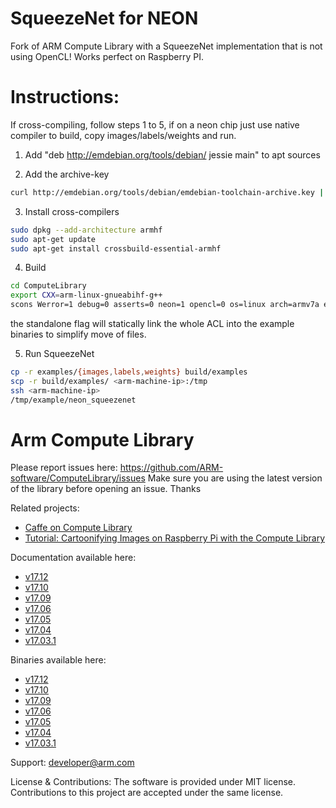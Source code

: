 # SqueezeNet for NEON

Fork of ARM Compute Library with a SqueezeNet implementation that is not using OpenCL! Works perfect on Raspberry PI.

# Instructions:

If cross-compiling, follow steps 1 to 5, if on a neon chip just use native compiler to build, copy images/labels/weights and run.

1. Add "deb http://emdebian.org/tools/debian/ jessie main" to apt sources

2. Add the archive-key
```bash
curl http://emdebian.org/tools/debian/emdebian-toolchain-archive.key | sudo apt-key add -
```

3. Install cross-compilers
```bash
sudo dpkg --add-architecture armhf
sudo apt-get update
sudo apt-get install crossbuild-essential-armhf
```

4. Build
```bash
cd ComputeLibrary
export CXX=arm-linux-gnueabihf-g++
scons Werror=1 debug=0 asserts=0 neon=1 opencl=0 os=linux arch=armv7a examples=1 standalone=1
```
the standalone flag will statically link the whole ACL into the example binaries to simplify move of files. 

5. Run SqueezeNet
```bash
cp -r examples/{images,labels,weights} build/examples
scp -r build/examples/ <arm-machine-ip>:/tmp
ssh <arm-machine-ip>
/tmp/example/neon_squeezenet
```

# Arm Compute Library
Please report issues here: https://github.com/ARM-software/ComputeLibrary/issues
Make sure you are using the latest version of the library before opening an issue. Thanks

Related projects:

- [Caffe on Compute Library](https://github.com/OAID/caffeOnACL)
- [Tutorial: Cartoonifying Images on Raspberry Pi with the Compute Library](https://community.arm.com/graphics/b/blog/posts/cartoonifying-images-on-raspberry-pi-with-the-compute-library)

Documentation available here:

- [v17.12](https://arm-software.github.io/ComputeLibrary/v17.12/)
- [v17.10](https://arm-software.github.io/ComputeLibrary/v17.10/)
- [v17.09](https://arm-software.github.io/ComputeLibrary/v17.09/)
- [v17.06](https://arm-software.github.io/ComputeLibrary/v17.06/)
- [v17.05](https://arm-software.github.io/ComputeLibrary/v17.05/)
- [v17.04](https://arm-software.github.io/ComputeLibrary/v17.04/)
- [v17.03.1](https://arm-software.github.io/ComputeLibrary/v17.03.1/)

Binaries available here:

- [v17.12](https://github.com/ARM-software/ComputeLibrary/releases/download/v17.12/arm_compute-v17.12-bin.tar.gz)
- [v17.10](https://github.com/ARM-software/ComputeLibrary/releases/download/v17.10/arm_compute-v17.10-bin.tar.gz)
- [v17.09](https://github.com/ARM-software/ComputeLibrary/releases/download/v17.09/arm_compute-v17.09-bin.tar.gz)
- [v17.06](https://github.com/ARM-software/ComputeLibrary/releases/download/v17.06/arm_compute-v17.06-bin.tar.gz)
- [v17.05](https://github.com/ARM-software/ComputeLibrary/releases/download/v17.05/arm_compute-v17.05-bin.tar.gz)
- [v17.04](https://github.com/ARM-software/ComputeLibrary/releases/download/v17.04/arm_compute-v17.04-bin.tar.gz)
- [v17.03.1](https://github.com/ARM-software/ComputeLibrary/releases/download/v17.03.1/arm_compute-v17.03.1-bin.tar.gz)

Support: developer@arm.com

License & Contributions: The software is provided under MIT license. Contributions to this project are accepted under the same license.
